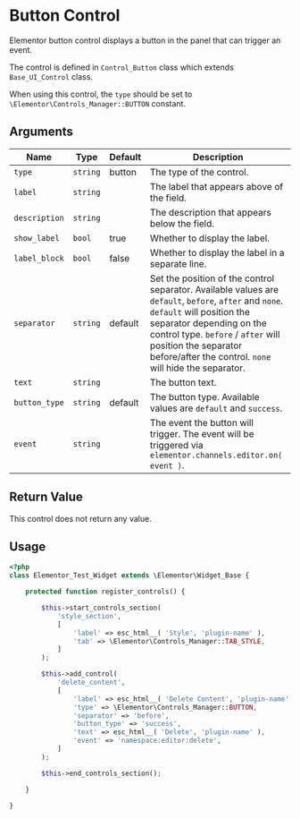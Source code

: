 # Button Control

Elementor button control displays a button in the panel that can trigger an event.

The control is defined in `Control_Button` class which extends `Base_UI_Control` class.

When using this control, the `type` should be set to `\Elementor\Controls_Manager::BUTTON` constant.

## Arguments

<table>
	<thead>
		<tr>
			<th>Name</th>
			<th>Type</th>
			<th>Default</th>
			<th>Description</th>
		</tr>
	</thead>
	<tbody>
		<tr>
			<td><code>type</code></td>
			<td><code>string</code></td>
			<td>button</td>
			<td>The type of the control.</td>
		</tr>
		<tr>
			<td><code>label</code></td>
			<td><code>string</code></td>
			<td></td>
			<td>The label that appears above of the field.</td>
		</tr>
		<tr>
			<td><code>description</code></td>
			<td><code>string</code></td>
			<td></td>
			<td>The description that appears below the field.</td>
		</tr>
		<tr>
			<td><code>show_label</code></td>
			<td><code>bool</code></td>
			<td>true</td>
			<td>Whether to display the label.</td>
		</tr>
		<tr>
			<td><code>label_block</code></td>
			<td><code>bool</code></td>
			<td>false</td>
			<td>Whether to display the label in a separate line.</td>
		</tr>
		<tr>
			<td><code>separator</code></td>
			<td><code>string</code></td>
			<td>default</td>
			<td>Set the position of the control separator. Available values are <code>default</code>, <code>before</code>, <code>after</code> and <code>none</code>. <code>default</code> will position the separator depending on the control type. <code>before</code> / <code>after</code> will position the separator before/after the control. <code>none</code> will hide the separator.</td>
		</tr>
		<tr>
			<td><code>text</code></td>
			<td><code>string</code></td>
			<td></td>
			<td>The button text.</td>
		</tr>
		<tr>
			<td><code>button_type</code></td>
			<td><code>string</code></td>
			<td>default</td>
			<td>The button type. Available values are <code>default</code> and <code>success</code>.</td>
		</tr>
		<tr>
			<td><code>event</code></td>
			<td><code>string</code></td>
			<td></td>
			<td>The event the button will trigger. The event will be triggered via <code>elementor.channels.editor.on( event )</code>.</td>
		</tr>
	</tbody>
</table>

## Return Value

This control does not return any value.

## Usage

```php {14-24}
<?php
class Elementor_Test_Widget extends \Elementor\Widget_Base {

	protected function register_controls() {

		$this->start_controls_section(
			'style_section',
			[
				'label' => esc_html__( 'Style', 'plugin-name' ),
				'tab' => \Elementor\Controls_Manager::TAB_STYLE,
			]
		);

		$this->add_control(
			'delete_content',
			[
				'label' => esc_html__( 'Delete Content', 'plugin-name' ),
				'type' => \Elementor\Controls_Manager::BUTTON,
				'separator' => 'before',
				'button_type' => 'success',
				'text' => esc_html__( 'Delete', 'plugin-name' ),
				'event' => 'namespace:editor:delete',
			]
		);

		$this->end_controls_section();

	}

}
```
